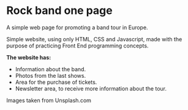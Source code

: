 # Rock band one page
A simple web page for promoting a band tour in Europe.

Simple website, using only HTML, CSS and Javascript, made with the purpose of practicing Front End programming concepts.

<strong>The website has:</strong>

  - Information about the band.
  - Photos from the last shows.
  - Area for the purchase of tickets.
  - Newsletter area, to receive more information about the tour.

Images taken from Unsplash.com
